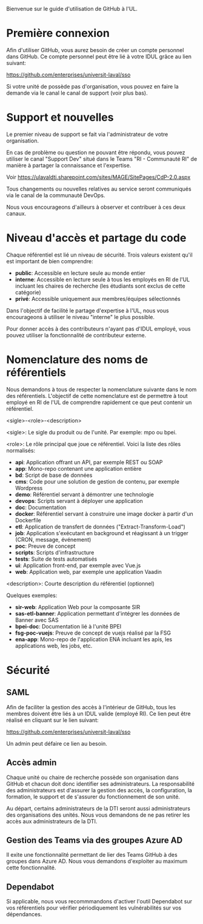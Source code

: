 Bienvenue sur le guide d'utilisation de GitHub à l'UL.

# Première connexion
Afin d'utiliser GitHub, vous aurez besoin de créer un compte personnel dans GitHub. Ce compte personnel peut être lié à votre IDUL grâce au lien suivant:

https://github.com/enterprises/universit-laval/sso

Si votre unité de possède pas d'organisation, vous pouvez en faire la demande via le canal le canal de support (voir plus bas).

# Support et nouvelles

Le premier niveau de support se fait via l'administrateur de votre organisation.

En cas de problème ou question ne pouvant être répondu, vous pouvez utiliser le canal "Support Dev" situé dans le Teams "RI - Communauté RI" de manière à partager la connaissance et l'expertise.

Voir https://ulavaldti.sharepoint.com/sites/MAGE/SitePages/CdP-2.0.aspx

Tous changements ou nouvelles relatives au service seront communiqués via le canal de la communauté DevOps.

Nous vous encourageons d'ailleurs à observer et contribuer à ces deux canaux.

# Niveau d'accès et partage du code
Chaque référentiel est lié un niveau de sécurité. Trois valeurs existent qu'il est important de bien comprendre:
- **public**: Accessible en lecture seule au monde entier
- **interne**: Accessible en lecture seule à tous les employés en RI de l'UL incluant les chaires de recherche (les étudiants sont exclus de cette catégorie)
- **privé**: Accessible uniquement aux membres/équipes sélectionnés

Dans l'objectif de facilité le partage d'expertise à l'UL, nous vous encourageons à utiliser le niveau "interne" le plus possible.

Pour donner accès à des contributeurs n'ayant pas d'IDUL employé, vous pouvez utiliser la fonctionnalité de contributeur externe. 

# Nomenclature des noms de référentiels

Nous demandons à tous de respecter la nomenclature suivante dans le nom des référentiels. L'objectif de cette nomenclature est de permettre à tout employé en RI de l'UL de comprendre rapidement ce que peut contenir un référentiel.

\<sigle\>-\<role\>-\<description\>
  
\<sigle\>: Le sigle du produit ou de l'unité. Par exemple: mpo ou bpei.

\<role\>: Le rôle principal que joue ce référentiel. Voici la liste des rôles normalisés:
- **api**: Application offrant un API, par exemple REST ou SOAP
- **app**: Mono-repo contenant une application entière
- **bd**: Script de base de données
- **cms**: Code pour une solution de gestion de contenu, par exemple Wordpress
- **demo**: Référentiel servant à démontrer une technologie
- **devops**: Scripts servant à déployer une application
- **doc**: Documentation
- **docker**: Référentiel servant à construire une image docker à partir d'un Dockerfile
- **etl**: Application de transfert de données ("Extract-Transform-Load")
- **job**: Application s'exécutant en background et réagissant à un trigger (CRON, message, événement)
- **poc**: Preuve de concept
- **scripts**: Scripts d'infrastructure
- **tests**: Suite de tests automatisés
- **ui**: Application front-end, par exemple avec Vue.js
- **web**: Application web, par exemple une application Vaadin

\<description\>: Courte description du référentiel (optionnel)
  
Quelques exemples:

- **sir-web**: Application Web pour la composante SIR
- **sas-etl-banner**: Application permettant d'intégrer les données de Banner avec SAS
- **bpei-doc**: Documentation lié à l'unité BPEI
- **fsg-poc-vuejs**: Preuve de concept de vuejs réalisé par la FSG
- **ena-app**: Mono-repo de l'application ENA incluant les apis, les applications web, les jobs, etc. 

# Sécurité

## SAML
Afin de faciliter la gestion des accès à l'intérieur de GitHub, tous les membres doivent être liés à un IDUL valide (employé RI). Ce lien peut être réalisé en cliquant sur le lien suivant:

https://github.com/enterprises/universit-laval/sso

Un admin peut défaire ce lien au besoin.

## Accès admin
Chaque unité ou chaire de recherche possède son organisation dans GitHub et chacun doit donc identifier ses administrateurs. La responsabilité des administrateurs est d'assurer la gestion des accès, la configuration, la formation, le support et de s'assurer du fonctionnement de son unité.

Au départ, certains administrateurs de la DTI seront aussi administrateurs des organisations des unités. Nous vous demandons de ne pas retirer les accès aux administrateurs de la DTI.

## Gestion des Teams via des groupes Azure AD
Il exite une fonctionnalité permettant de lier des Teams GitHub à des groupes dans Azure AD. Nous vous demandons d'exploiter au maximum cette fonctionnalité.

## Dependabot
Si applicable, nous vous recommmandons d'activer l'outil Dependabot sur vos référentiels pour vérifier périodiquement les vulnérabilités sur vos dépendances.
